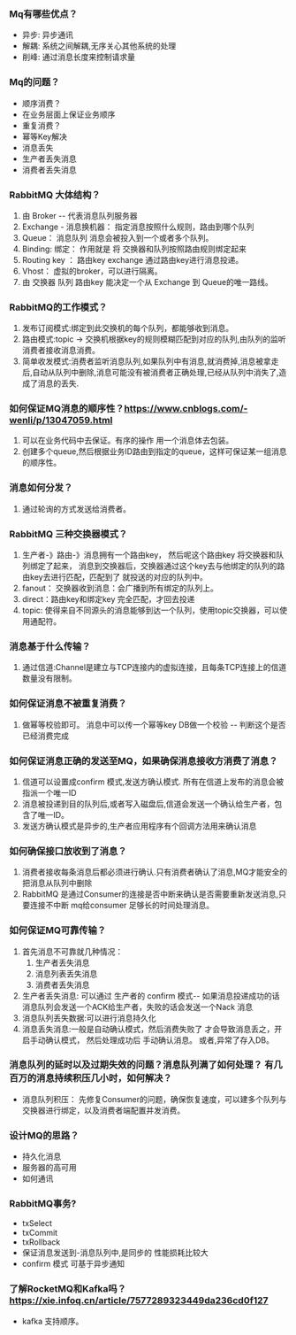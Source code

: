 ### Mq有哪些优点？

- 异步:  异步通讯
- 解耦:  系统之间解耦,无序关心其他系统的处理
- 削峰:  通过消息长度来控制请求量

### Mq的问题？

- 顺序消费？
- 在业务层面上保证业务顺序
- 重复消费？
- 幂等Key解决
- 消息丢失
- 生产者丢失消息
- 消费者丢失消息

### RabbitMQ 大体结构？

1. 由 Broker -- 代表消息队列服务器
2. Exchange - 消息换机器： 指定消息按照什么规则，路由到哪个队列
3. Queue： 消息队列 消息会被投入到一个或者多个队列。
4. Binding:  绑定： 作用就是 将 交换器和队列按照路由规则绑定起来
5. Routing key ： 路由key exchange 通过路由key进行消息投递。
6. Vhost： 虚拟的broker，可以进行隔离。
7. 由 交换器 队列 路由key 能决定一个从 Exchange 到 Queue的唯一路线。

### RabbitMQ的工作模式？

1. 发布订阅模式:绑定到此交换机的每个队列，都能够收到消息。
2. 路由模式:topic -> 交换机根据key的规则模糊匹配到对应的队列,由队列的监听消费者接收消息消费。
3. 简单收发模式:消费者监听消息队列,如果队列中有消息,就消费掉,消息被拿走后,自动从队列中删除,消息可能没有被消费者正确处理,已经从队列中消失了,造成了消息的丢失.

### 如何保证MQ消息的顺序性？https://www.cnblogs.com/-wenli/p/13047059.html

1. 可以在业务代码中去保证。有序的操作 用一个消息体去包装。
1. 创建多个queue,然后根据业务ID路由到指定的queue，这样可保证某一组消息的顺序性。

### 消息如何分发？

1. 通过轮询的方式发送给消费者。

### RabbitMQ 三种交换器模式？

1. 生产者-》路由-》消息拥有一个路由key， 然后呢这个路由key 将交换器和队列绑定了起来， 消息到交换器后，交换器通过这个key去与他绑定的队列的路由key去进行匹配，匹配到了 就投送的对应的队列中。
2. fanout： 交换器收到消息：会广播到所有绑定的队列上。
3. direct：路由key和绑定key 完全匹配，才回去投递
4. topic: 使得来自不同源头的消息能够到达一个队列，使用topic交换器，可以使用通配符。

### 消息基于什么传输？

1. 通过信道:Channel是建立与TCP连接内的虚拟连接，且每条TCP连接上的信道数量没有限制。

### 如何保证消息不被重复消费？

1. 做幂等校验即可。 消息中可以传一个幂等key DB做一个校验 -- 判断这个是否已经消费完成

### 如何保证消息正确的发送至MQ，如果确保消息接收方消费了消息？

1. 信道可以设置成confirm 模式,发送方确认模式. 所有在信道上发布的消息会被指派一个唯一ID
2. 消息被投递到目的队列后,或者写入磁盘后,信道会发送一个确认给生产者，包含了唯一ID。
3. 发送方确认模式是异步的,生产者应用程序有个回调方法用来确认消息

### 如何确保接口放收到了消息？

1. 消费者接收每条消息后都必须进行确认.只有消费者确认了消息,MQ才能安全的把消息从队列中删除
2. RabbitMQ 是通过Consumer的连接是否中断来确认是否需要重新发送消息,只要连接不中断 mq给consumer 足够长的时间处理消息。

### 如何保证MQ可靠传输？

1. 首先消息不可靠就几种情况：
   1. 生产者丢失消息
   2. 消息列表丢失消息
   3. 消费者丢失消息
2. 生产者丢失消息: 可以通过 生产者的 confirm 模式-- 如果消息投递成功的话 消息队列会发送一个ACK给生产者，失败的话会发送一个Nack 消息
3. 消息队列丢失数据:可以进行消息持久化
4. 消息丢失消息:一般是自动确认模式，然后消费失败了 才会导致消息丢之，开启手动确认模式， 然后处理成功后 手动确认消息。 或者,异常了存入DB。

### 消息队列的延时以及过期失效的问题？消息队列满了如何处理？ 有几百万的消息持续积压几小时，如何解决？

- 消息队列积压： 先修复Consumer的问题，确保恢复速度，可以建多个队列与交换器进行绑定，以及消费者端配置并发消费。

### 设计MQ的思路？

- 持久化消息
- 服务器的高可用
- 如何通讯

### RabbitMQ事务?
- txSelect
- txCommit
- txRollback
- 保证消息发送到-消息队列中,是同步的  性能损耗比较大
- confirm 模式 可基于异步通知

### 了解RocketMQ和Kafka吗？  https://xie.infoq.cn/article/7577289323449da236cd0f127
- kafka 支持顺序。